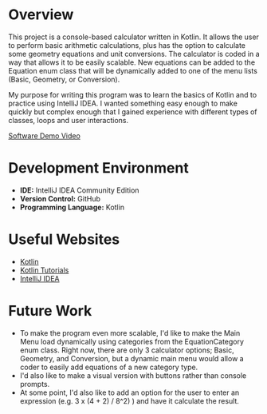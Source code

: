 # Overview

This project is a console-based calculator written in Kotlin. 
It allows the user to perform basic arithmetic calculations, plus has the option to calculate some geometry equations and unit conversions. 
The calculator is coded in a way that allows it to be easily scalable. 
New equations can be added to the Equation enum class that will be dynamically added to one of the menu lists (Basic, Geometry, or Conversion).

My purpose for writing this program was to learn the basics of Kotlin and to practice using IntelliJ IDEA. 
I wanted something easy enough to make quickly but complex enough that I gained experience with different types of classes, loops and user interactions.

[Software Demo Video](http://youtube.link.goes.here)

# Development Environment

- **IDE:** IntelliJ IDEA Community Edition
- **Version Control:** GitHub
- **Programming Language:** Kotlin

# Useful Websites

- [Kotlin](https://kotlinlang.org/)
- [Kotlin Tutorials](https://kotlinlang.org/docs/kotlin-tour-welcome.html)
- [IntelliJ IDEA](https://www.jetbrains.com/idea/)

# Future Work

- To make the program even more scalable, I'd like to make the Main Menu load dynamically using categories from the EquationCategory enum class. Right now, there are only 3 calculator options; Basic, Geometry, and Conversion, but a dynamic main menu would allow a coder to easily add equations of a new category type. 
- I'd also like to make a visual version with buttons rather than console prompts.
- At some point, I'd also like to add an option for the user to enter an expression (e.g. 3 x (4 + 2) / 8^2) ) and have it calculate the result.